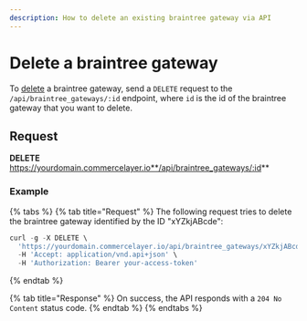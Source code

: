 ```yaml
---
description: How to delete an existing braintree gateway via API
---
```


# Delete a braintree gateway

To <a href="https://docs.commercelayer.io/developers/deleting-resources" target="_blank">delete</a> a braintree gateway, send a `DELETE` request to the `/api/braintree_gateways/:id` endpoint, where `id` is the id of the braintree gateway that you want to delete.

## Request

**DELETE** https://yourdomain.commercelayer.io**/api/braintree_gateways/:id**

### Example

{% tabs %}
{% tab title="Request" %}
The following request tries to delete the braintree gateway identified by the ID "xYZkjABcde":

```javascript
curl -g -X DELETE \
  'https://yourdomain.commercelayer.io/api/braintree_gateways/xYZkjABcde' \
  -H 'Accept: application/vnd.api+json' \
  -H 'Authorization: Bearer your-access-token'
```
{% endtab %}

{% tab title="Response" %}
On success, the API responds with a `204 No Content` status code.
{% endtab %}
{% endtabs %}

